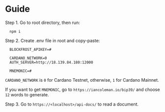 # Guide

Step 1. Go to root directory, then run:

```
  npm i
```

Step 2. Create .env file in root and copy-paste:

```
  BLOCKFROST_APIKEY=#

  CARDANO_NETWORK=0
  AUTH_SERVER=http://18.139.84.180:12000

  MNEMONIC=#
```
`CARDANO_NETWORK` is `0` for Cardano Testnet, otherwise, `1` for Cardano Mainnet.

If you want to get `MNEMONIC`, go to `https://iancoleman.io/bip39/` and choose `12` words to generate.

Step 3. Go to `https://<localhost>/api-docs/` to read a document.